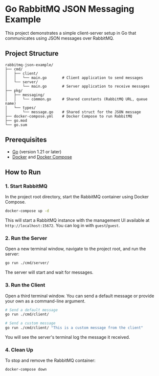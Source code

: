 # Go RabbitMQ JSON Messaging Example

This project demonstrates a simple client-server setup in Go that communicates using JSON messages over RabbitMQ.

## Project Structure

```
rabbitmq-json-example/
├── cmd/
│   ├── client/
│   │   └── main.go       # Client application to send messages
│   └── server/
│       └── main.go       # Server application to receive messages
├── pkg/
│   ├── messaging/
│   │   └── common.go     # Shared constants (RabbitMQ URL, queue name)
│   └── types/
│       └── message.go    # Shared struct for the JSON message
├── docker-compose.yml    # Docker Compose to run RabbitMQ
├── go.mod
└── go.sum
```

## Prerequisites

- [Go](https://golang.org/dl/) (version 1.21 or later)
- [Docker](https://www.docker.com/get-started) and [Docker Compose](https://docs.docker.com/compose/install/)

## How to Run

### 1. Start RabbitMQ

In the project root directory, start the RabbitMQ container using Docker Compose.

```sh
docker-compose up -d
```

This will start a RabbitMQ instance with the management UI available at `http://localhost:15672`. You can log in with `guest`/`guest`.

### 2. Run the Server

Open a new terminal window, navigate to the project root, and run the server:

```sh
go run ./cmd/server/
```

The server will start and wait for messages.

### 3. Run the Client

Open a third terminal window. You can send a default message or provide your own as a command-line argument.

```sh
# Send a default message
go run ./cmd/client/

# Send a custom message
go run ./cmd/client/ "This is a custom message from the client"
```

You will see the server's terminal log the message it received.

### 4. Clean Up

To stop and remove the RabbitMQ container:

```sh
docker-compose down
```

